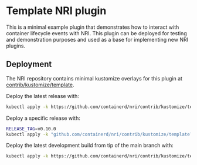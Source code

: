 # Template NRI plugin

This is a minimal example plugin that demonstrates how to interact with
container lifecycle events with NRI. This plugin can be deployed for testing
and demonstration purposes and used as a base for implementing new NRI plugins.

## Deployment

The NRI repository contains minimal kustomize overlays for this plugin at
[contrib/kustomize/template](../../contrib/kustomize/template).

Deploy the latest release with:

```bash
kubectl apply -k https://github.com/containerd/nri/contrib/kustomize/template
```

Deploy a specific release with:

```bash
RELEASE_TAG=v0.10.0
kubectl apply -k "github.com/containerd/nri/contrib/kustomize/template?ref=${RELEASE_TAG}"
```

Deploy the latest development build from tip of the main branch with:

```bash
kubectl apply -k https://github.com/containerd/nri/contrib/kustomize/template/unstable
```
